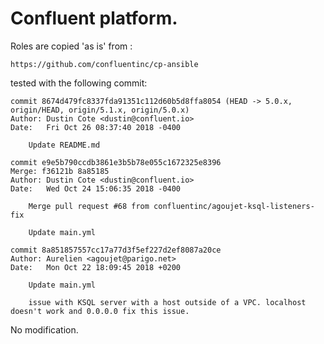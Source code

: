 # Confluent platform.

Roles are copied 'as is' from :

    https://github.com/confluentinc/cp-ansible

tested with the following commit:

```
commit 8674d479fc8337fda91351c112d60b5d8ffa8054 (HEAD -> 5.0.x, origin/HEAD, origin/5.1.x, origin/5.0.x)
Author: Dustin Cote <dustin@confluent.io>
Date:   Fri Oct 26 08:37:40 2018 -0400

    Update README.md

commit e9e5b790ccdb3861e3b5b78e055c1672325e8396
Merge: f36121b 8a85185
Author: Dustin Cote <dustin@confluent.io>
Date:   Wed Oct 24 15:06:35 2018 -0400

    Merge pull request #68 from confluentinc/agoujet-ksql-listeners-fix

    Update main.yml

commit 8a851857557cc17a77d3f5ef227d2ef8087a20ce
Author: Aurelien <agoujet@parigo.net>
Date:   Mon Oct 22 18:09:45 2018 +0200

    Update main.yml

    issue with KSQL server with a host outside of a VPC. localhost doesn't work and 0.0.0.0 fix this issue.

```

No modification.
